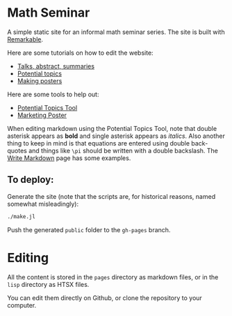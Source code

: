 # Math Seminar

A simple static site for an informal math seminar series. The site is built
with [Remarkable](https://github.com/TotalVerb/Remarkable.jl).

Here are some tutorials on how to edit the website:

- [Talks, abstract, summaries](https://www.youtube.com/watch?v=0bCAP7vxUAU)
- [Potential topics](https://www.youtube.com/watch?v=wLpMqp4P28I)
- [Making posters](https://www.youtube.com/watch?v=cP3Ti0x8ln4)

Here are some tools to help out:

- [Potential Topics Tool](http://uwseminars.com/pttool/)
- [Marketing Poster](http://uwseminars.com/poster/)


When editing markdown using the Potential Topics Tool, note that double
asterisk appears as **bold** and single asterisk appears as *italics*. Also
another thing to keep in mind is that equations are entered using double
back-quotes and things like `\pi` should be written with a double backslash.
The [Write Markdown](http://uwseminars.com/write-markdown/) page has some
examples.

## To deploy:
Generate the site (note that the scripts are, for historical reasons, named
somewhat misleadingly):

```sh
./make.jl
```

Push the generated `public` folder to the `gh-pages` branch.

# Editing

All the content is stored in the `pages` directory as markdown files, or in the
`lisp` directory as HTSX files.

You can edit them directly on Github, or clone the repository to your computer.
